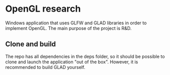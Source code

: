 # OpenGL research

Windows application that uses GLFW and GLAD libraries in order to implement OpenGL. The main purpose of the project is R&D.

## Clone and build

The repo has all dependencies in the deps folder, so it should be possible to clone and launch the application "out of the box". However, it is recommended to build GLAD yourself.